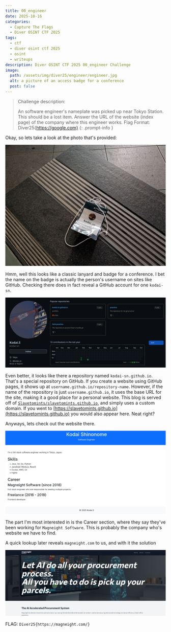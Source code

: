 ```yaml
---
title: 00_engineer
date: 2025-10-16
categories:
  - Capture The Flags
  - Diver OSINT CTF 2025
tags:
  - ctf
  - diver osint ctf 2025
  - osint
  - writeups
description: Diver OSINT CTF 2025 00_engineer Challenge
image:
  path: /assets/img/diver25/engineer/engineer.jpg
  alt: a picture of an access badge for a conference
  post: false
---
```



> Challenge description:
>
>An software engineer's nameplate was picked up near Tokyo Station. This should be a lost item.
Answer the URL of the website (index page) of the company where this engineer works.
Flag Format: Diver25{https://google.com}
{: .prompt-info }

Okay, so lets take a look at the photo that's provided:

![a picture of an access badge for a conference](/assets/img/diver25/engineer/engineer.jpg)

Hmm, well this looks like a classic lanyard and badge for a conference. I bet the name on the badge is actually the person's username on sites like GitHub. Checking there does in fact reveal a GitHub account for one `kodai-sn`.

![the github acount](/assets/img/diver25/engineer/github.png)

Even better, it looks like there a repository named `kodai-sn.github.io`. That's a special repository on GitHub. If you create a website using GitHub pages, it shows up at `username.github.io/repository-name`. However, if the name of the repository is just `username.github.io`, it uses the base URL for the site, making it a good place for a personal website. This blog is served off of [`Slavetomints/slavetomints.github.io`](https://github.com/slavetomints/slavetomints.github.io), and simply uses a custom domain. If you went to [https://slavetomints.github.io](https://slavetomints.github.io) you would also appear here. Neat right?

Anyways, lets check out the website there.

![the personal website](/assets/img/diver25/engineer/personal-website.png)

The part I'm most interested in is the Career section, where they say they've been working for `Magneight Software`. This is probably the company who's website we have to find.

A quick lookup later reveals `magneight.com` to us, and with it the solution

![the company website](/assets/img/diver25/engineer/company-website.png)

FLAG: `Diver25{https://magneight.com/}`